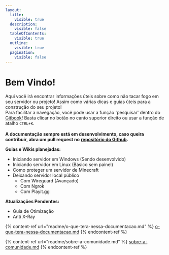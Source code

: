 ```yaml
---
layout:
  title:
    visible: true
  description:
    visible: false
  tableOfContents:
    visible: true
  outline:
    visible: true
  pagination:
    visible: false
---
```


# Bem Vindo!

Aqui você irá encontrar informações úteis sobre como não tacar fogo em seu servidor ou projeto! Assim como várias dicas e guias úteis para a construção do seu projeto!\
Para facilitar a navegação, você pode usar a função 'pesquisar' dentro do [Gitbook](https://docs.artbenedetti.com/)! Basta clicar no botão no canto superior direito ou usar a função de atalho `CTRL+K`.\
\
**A documentação sempre está em desenvolvimento, caso queira contribuir, abra um pull request no** [**repositório do Github**](https://github.com/Zeptiny/docs-MinersRefuge)**.**



**Guias e Wikis planejadas:**

* Iniciando servidor em Windows (Sendo desenvolvido)
* Iniciando servidor em Linux (Básico sem painel)
* Como proteger um servidor de Minecraft
* Deixando servidor local público
  * Com Wireguard (Avançado)
  * Com Ngrok
  * Com Playit.gg

**Atualizações Pendentes:**

* Guia de Otimização
* Anti X-Ray

{% content-ref url="readme/o-que-tera-nessa-documentacao.md" %}
[o-que-tera-nessa-documentacao.md](readme/o-que-tera-nessa-documentacao.md)
{% endcontent-ref %}

{% content-ref url="readme/sobre-a-comunidade.md" %}
[sobre-a-comunidade.md](readme/sobre-a-comunidade.md)
{% endcontent-ref %}
